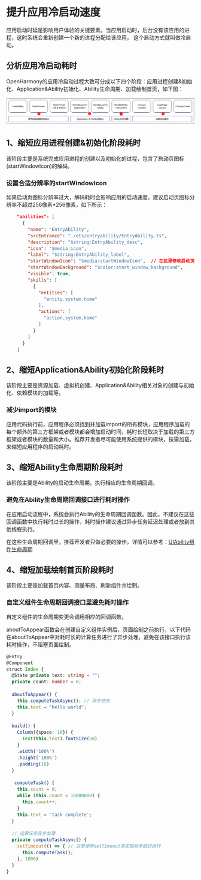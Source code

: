 # 提升应用冷启动速度

应用启动时延是影响用户体验的关键要素。当应用启动时，后台没有该应用的进程，这时系统会重新创建一个新的进程分配给该应用， 这个启动方式就叫做冷启动。

## 分析应用冷启动耗时

OpenHarmony的应用冷启动过程大致可分成以下四个阶段：应用进程创建&初始化、Application&Ability初始化、Ability生命周期、加载绘制首页，如下图：

![输入图片说明](../figure/application-cold-start.png)

## 1、缩短应用进程创建&初始化阶段耗时

该阶段主要是系统完成应用进程的创建以及初始化的过程，包含了启动页图标(startWindowIcon)的解码。

### 设置合适分辨率的startWindowIcon

如果启动页图标分辨率过大，解码耗时会影响应用的启动速度，建议启动页图标分辨率不超过256像素*256像素，如下所示：

```json
    "abilities": [
      {
        "name": "EntryAbility",
        "srcEntrance": "./ets/entryability/EntryAbility.ts",
        "description": "$string:EntryAbility_desc",
        "icon": "$media:icon",
        "label": "$string:EntryAbility_label",
        "startWindowIcon": "$media:startWindowIcon",  // 在这里修改启动页图标，建议不要超过256像素x256像素
        "startWindowBackground": "$color:start_window_background",
        "visible": true,
        "skills": [
          {
            "entities": [
              "entity.system.home"
            ],
            "actions": [
              "action.system.home"
            ]
          }
        ]
      }
    ]
```

## 2、缩短Application&Ability初始化阶段耗时

该阶段主要是资源加载、虚拟机创建、Application&Ability相关对象的创建与初始化、依赖模块的加载等。

### 减少import的模块

应用代码执行前，应用程序必须找到并加载import的所有模块，应用程序加载的每个额外的第三方框架或者模块都会增加启动时间，耗时长短取决于加载的第三方框架或者模块的数量和大小。推荐开发者尽可能使用系统提供的模块，按需加载，来缩短应用程序的启动耗时。

## 3、缩短Ability生命周期阶段耗时

该阶段主要是Ability的启动生命周期，执行相应的生命周期回调。

### 避免在Ability生命周期回调接口进行耗时操作

在应用启动流程中，系统会执行Ability的生命周期回调函数。因此，不建议在这些回调函数中执行耗时过长的操作，耗时操作建议通过异步任务延迟处理或者放到其他线程执行。

在这些生命周期回调里，推荐开发者只做必要的操作，详情可以参考：[UIAbility组件生命周期](../../application-models/uiability-lifecycle.md)

## 4、缩短加载绘制首页阶段耗时

该阶段主要是加载首页内容、测量布局、刷新组件并绘制。

### 自定义组件生命周期回调接口里避免耗时操作

自定义组件的生命周期变更会调用相应的回调函数。

aboutToAppear函数会在创建自定义组件实例后，页面绘制之前执行，以下代码在aboutToAppear中对耗时长的计算任务进行了异步处理，避免在该接口执行该耗时操作，不阻塞页面绘制。

```typescript
@Entry
@Component
struct Index {
  @State private text: string = "";
  private count: number = 0;

  aboutToAppear() {
    this.computeTaskAsync(); // 异步任务
    this.text = "hello world";
  }

  build() {
    Column({space: 10}) {
      Text(this.text).fontSize(50)
    }
    .width('100%')
    .height('100%')
    .padding(10)
  }

   computeTask() {
    this.count = 0;
    while (this.count < 10000000) {
      this.count++;
    }
    this.text = 'task complete';
  }

  // 运算任务异步处理
  private computeTaskAsync() {
    setTimeout(() => { // 这里使用setTimeout来实现异步延迟运行
      this.computeTask();
    }, 1000)
  }
}
```